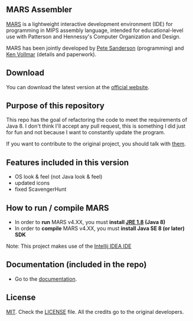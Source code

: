 ## MARS Assembler
[MARS][1] is a lightweight interactive development environment (IDE) for programming in MIPS assembly language, intended for educational-level use with Patterson and Hennessy's Computer Organization and Design.

MARS has been jointly developed by [Pete Sanderson][4] (programming) and [Ken Vollmar][5] (details and paperwork).

## Download
You can download the latest version at the [official website][6].

## Purpose of this repository
This repo has the goal of refactoring the code to meet the requirements of Java 8.
I don't think I'll accept any pull request, this is something I did just for fun and not because I want to constantly update the program.

If you want to contribute to the original project, you should talk with [them][8].

## Features included in this version
- OS look & feel (not Java look & feel)
- updated icons
- fixed ScavengerHunt

## How to run / compile MARS
- In order to **run** MARS v4.XX, you must **install [JRE 1.8][9] (Java 8)**
- In order to **compile** MARS v4.XX, you must **install Java SE 8 (or later) SDK** 
 
 Note: This project makes use of the [Intellij IDEA IDE][10]
 
 ## Documentation (included in the repo)
 - Go to the [documentation][7].

## License
[MIT][2]. Check the [LICENSE][3] file. All the credits go to the original developers.

  [1]: http://courses.missouristate.edu/KenVollmar/MARS/index.htm
  [2]: http://www.opensource.org/licenses/mit-license.html
  [3]: https://github.com/adolphenom/MARS_Assembler/blob/master/LICENSE
  [4]: http://faculty.otterbein.edu/PSanderson/
  [5]: http://courses.missouristate.edu/KenVollmar/
  [6]: http://courses.missouristate.edu/KenVollmar/MARS/download.htm
  [7]: http://courses.missouristate.edu/KenVollmar/MARS/Help/MarsHelpIntro.html
  [8]: http://twitter.com/aesptux
  [9]: https://www.java.com
  [10]: https://www.jetbrains.com/idea/
